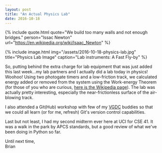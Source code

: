 ```yaml
---
layout: post
title: "An Actual Physics Lab"
date: 2016-10-18
---
```


{% include quote.html
    quote="We build too many walls and not enough bridges."
    person="Issac Newton"
    url="https://en.wikipedia.org/wiki/Isaac_Newton" %}
    
{% include image.html
    img="/assets/2016-10-18-physics-lab.jpg"
    title="Physics Lab Image"
    caption="Lab instruments: A Fast Fly-by" %}

So, putting behind the extra charge for lab equipment that was just added this last week...my lab partners and I actually did a lab today in physics! Woohoo! Using two photogate timers and a low-friction track, we calculated energy added or removed from the system using the Work-energy Theorem (for those of you who are curious, [here is the Wikipedia page](https://en.wikipedia.org/wiki/Work_%28physics%29#Work.E2.80.93energy_principle)). The lab was actually pretty interesting, especially the near-frictionless surface of the air-blowing track.

I also attended a Git(Hub) workshop with few of my [VGDC](http://vgdc-uci.com/) buddies so that we could all learn (or for me, refresh) Git's version control capabilities.

Last but not least, I had my second midterm ever here at UCI for CSE 41. It was a walk in the park by APCS standards, but a good review of what we've been doing in Python so far.

Until next time,<br/>
Brian
